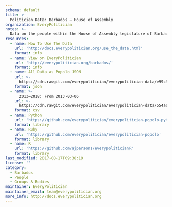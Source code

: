 ```yaml
---
schema: default
title: >-
  Politician Data: Barbados — House of Assembly
organization: EveryPolitician
notes: >-
  Data on the people within the House of Assembly legislature of Barbados.
resources:
  - name: How To Use The Data
    url: 'http://docs.everypolitician.org/use_the_data.html'
    format: info
  - name: View on EveryPolitician
    url: 'http://everypolitician.org/barbados/'
    format: info
  - name: All Data as Popolo JSON
    url: >-
      https://cdn.rawgit.com/everypolitician/everypolitician-data/e99c3e525d7688cb4b6d710bb82ced609f2c07a2/data/Barbados/House_of_Assembly/ep-popolo-v1.0.json
    format: json
  - name: >-
      2013–2018: From 2013-03-06
    url: >-
      https://cdn.rawgit.com/everypolitician/everypolitician-data/554a6cb306153130ac5558e4c015471d63e57cb7/data/Barbados/House_of_Assembly/term-2013.csv
    format: csv
  - name: Python
    url: 'https://github.com/everypolitician/everypolitician-popolo-python'
    format: library
  - name: Ruby
    url: 'https://github.com/everypolitician/everypolitician-popolo'
    format: library
  - name: R
    url: 'https://github.com/ajparsons/everypoliticianR'
    format: library
last_modified: 2017-08-17T09:38:19
license: ''
category:
  - Barbados
  - People
  - Groups & Bodies
maintainer: EveryPolitician
maintainer_email: team@everypolitician.org
more_info: http://docs.everypolitician.org
---
```

